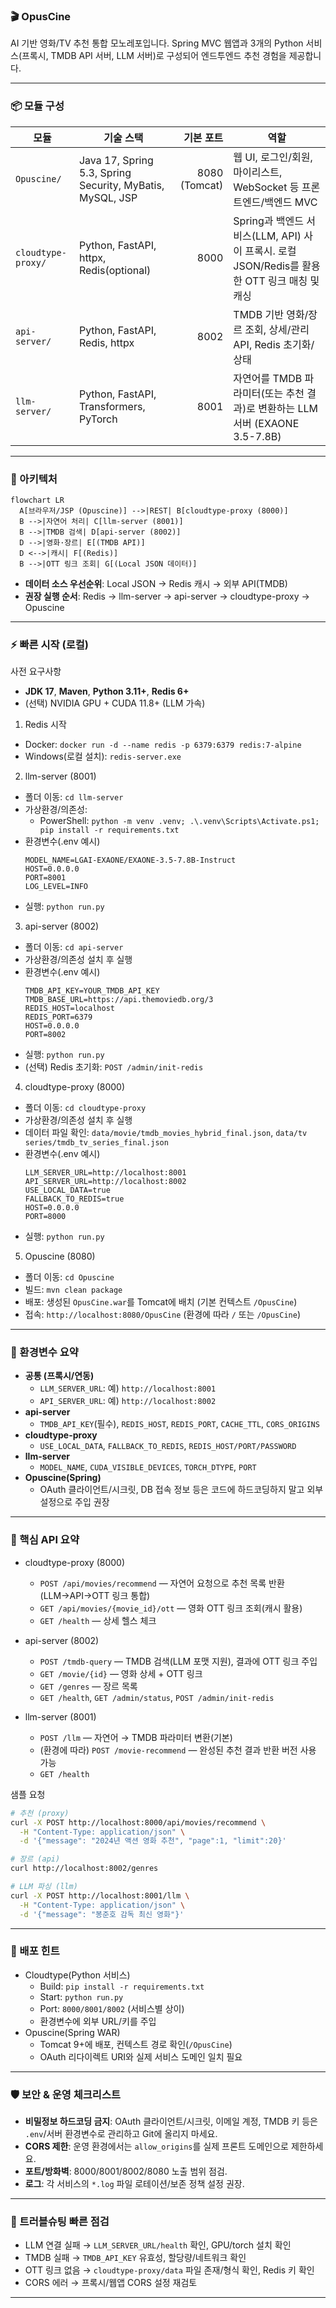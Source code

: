 ### 🎬 OpusCine

AI 기반 영화/TV 추천 통합 모노레포입니다. Spring MVC 웹앱과 3개의 Python 서비스(프록시, TMDB API 서버, LLM 서버)로 구성되어 엔드투엔드 추천 경험을 제공합니다.

---

### 📦 모듈 구성

| 모듈 | 기술 스택 | 기본 포트 | 역할 |
|---|---|---:|---|
| `Opuscine/` | Java 17, Spring 5.3, Spring Security, MyBatis, MySQL, JSP | 8080 (Tomcat) | 웹 UI, 로그인/회원, 마이리스트, WebSocket 등 프론트엔드/백엔드 MVC |
| `cloudtype-proxy/` | Python, FastAPI, httpx, Redis(optional) | 8000 | Spring과 백엔드 서비스(LLM, API) 사이 프록시. 로컬 JSON/Redis를 활용한 OTT 링크 매칭 및 캐싱 |
| `api-server/` | Python, FastAPI, Redis, httpx | 8002 | TMDB 기반 영화/장르 조회, 상세/관리 API, Redis 초기화/상태 |
| `llm-server/` | Python, FastAPI, Transformers, PyTorch | 8001 | 자연어를 TMDB 파라미터(또는 추천 결과)로 변환하는 LLM 서버 (EXAONE 3.5-7.8B) |

---

### 🧭 아키텍처

```
flowchart LR
  A[브라우저/JSP (Opuscine)] -->|REST| B[cloudtype-proxy (8000)]
  B -->|자연어 처리| C[llm-server (8001)]
  B -->|TMDB 검색| D[api-server (8002)]
  D -->|영화·장르| E[(TMDB API)]
  D <-->|캐시| F[(Redis)]
  B -->|OTT 링크 조회| G[(Local JSON 데이터)]
```

- **데이터 소스 우선순위**: Local JSON → Redis 캐시 → 외부 API(TMDB)
- **권장 실행 순서**: Redis → llm-server → api-server → cloudtype-proxy → Opuscine

---

### ⚡ 빠른 시작 (로컬)

사전 요구사항
- **JDK 17**, **Maven**, **Python 3.11+**, **Redis 6+**
- (선택) NVIDIA GPU + CUDA 11.8+ (LLM 가속)

1) Redis 시작
- Docker: `docker run -d --name redis -p 6379:6379 redis:7-alpine`
- Windows(로컬 설치): `redis-server.exe`

2) llm-server (8001)
- 폴더 이동: `cd llm-server`
- 가상환경/의존성: 
  - PowerShell: `python -m venv .venv; .\.venv\Scripts\Activate.ps1; pip install -r requirements.txt`
- 환경변수(.env 예시)
  ```env
  MODEL_NAME=LGAI-EXAONE/EXAONE-3.5-7.8B-Instruct
  HOST=0.0.0.0
  PORT=8001
  LOG_LEVEL=INFO
  ```
- 실행: `python run.py`

3) api-server (8002)
- 폴더 이동: `cd api-server`
- 가상환경/의존성 설치 후 실행
- 환경변수(.env 예시)
  ```env
  TMDB_API_KEY=YOUR_TMDB_API_KEY
  TMDB_BASE_URL=https://api.themoviedb.org/3
  REDIS_HOST=localhost
  REDIS_PORT=6379
  HOST=0.0.0.0
  PORT=8002
  ```
- 실행: `python run.py`
- (선택) Redis 초기화: `POST /admin/init-redis`

4) cloudtype-proxy (8000)
- 폴더 이동: `cd cloudtype-proxy`
- 가상환경/의존성 설치 후 실행
- 데이터 파일 확인: `data/movie/tmdb_movies_hybrid_final.json`, `data/tv series/tmdb_tv_series_final.json`
- 환경변수(.env 예시)
  ```env
  LLM_SERVER_URL=http://localhost:8001
  API_SERVER_URL=http://localhost:8002
  USE_LOCAL_DATA=true
  FALLBACK_TO_REDIS=true
  HOST=0.0.0.0
  PORT=8000
  ```
- 실행: `python run.py`

5) Opuscine (8080)
- 폴더 이동: `cd Opuscine`
- 빌드: `mvn clean package`
- 배포: 생성된 `OpusCine.war`를 Tomcat에 배치 (기본 컨텍스트 `/OpusCine`)
- 접속: `http://localhost:8080/OpusCine` (환경에 따라 `/` 또는 `/OpusCine`)

---

### 🔑 환경변수 요약

- **공통 (프록시/연동)**
  - `LLM_SERVER_URL`: 예) `http://localhost:8001`
  - `API_SERVER_URL`: 예) `http://localhost:8002`
- **api-server**
  - `TMDB_API_KEY`(필수), `REDIS_HOST`, `REDIS_PORT`, `CACHE_TTL`, `CORS_ORIGINS`
- **cloudtype-proxy**
  - `USE_LOCAL_DATA`, `FALLBACK_TO_REDIS`, `REDIS_HOST/PORT/PASSWORD`
- **llm-server**
  - `MODEL_NAME`, `CUDA_VISIBLE_DEVICES`, `TORCH_DTYPE`, `PORT`
- **Opuscine(Spring)**
  - OAuth 클라이언트/시크릿, DB 접속 정보 등은 코드에 하드코딩하지 말고 외부 설정으로 주입 권장

---

### 📡 핵심 API 요약

- cloudtype-proxy (8000)
  - `POST /api/movies/recommend` — 자연어 요청으로 추천 목록 반환(LLM→API→OTT 링크 통합)
  - `GET /api/movies/{movie_id}/ott` — 영화 OTT 링크 조회(캐시 활용)
  - `GET /health` — 상세 헬스 체크

- api-server (8002)
  - `POST /tmdb-query` — TMDB 검색(LLM 포맷 지원), 결과에 OTT 링크 주입
  - `GET /movie/{id}` — 영화 상세 + OTT 링크
  - `GET /genres` — 장르 목록
  - `GET /health`, `GET /admin/status`, `POST /admin/init-redis`

- llm-server (8001)
  - `POST /llm` — 자연어 → TMDB 파라미터 변환(기본)
  - (환경에 따라) `POST /movie-recommend` — 완성된 추천 결과 반환 버전 사용 가능
  - `GET /health`

샘플 요청
```bash
# 추천 (proxy)
curl -X POST http://localhost:8000/api/movies/recommend \
  -H "Content-Type: application/json" \
  -d '{"message": "2024년 액션 영화 추천", "page":1, "limit":20}'

# 장르 (api)
curl http://localhost:8002/genres

# LLM 파싱 (llm)
curl -X POST http://localhost:8001/llm \
  -H "Content-Type: application/json" \
  -d '{"message": "봉준호 감독 최신 영화"}'
```

---

### 🚀 배포 힌트

- Cloudtype(Python 서비스)
  - Build: `pip install -r requirements.txt`
  - Start: `python run.py`
  - Port: `8000/8001/8002` (서비스별 상이)
  - 환경변수에 외부 URL/키를 주입
- Opuscine(Spring WAR)
  - Tomcat 9+에 배포, 컨텍스트 경로 확인(`/OpusCine`)
  - OAuth 리다이렉트 URI와 실제 서비스 도메인 일치 필요

---

### 🛡️ 보안 & 운영 체크리스트

- **비밀정보 하드코딩 금지**: OAuth 클라이언트/시크릿, 이메일 계정, TMDB 키 등은 `.env`/서버 환경변수로 관리하고 Git에 올리지 마세요.
- **CORS 제한**: 운영 환경에서는 `allow_origins`를 실제 프론트 도메인으로 제한하세요.
- **포트/방화벽**: 8000/8001/8002/8080 노출 범위 점검.
- **로그**: 각 서비스의 `*.log` 파일 로테이션/보존 정책 설정 권장.

---

### 🧪 트러블슈팅 빠른 점검

- LLM 연결 실패 → `LLM_SERVER_URL/health` 확인, GPU/torch 설치 확인
- TMDB 실패 → `TMDB_API_KEY` 유효성, 할당량/네트워크 확인
- OTT 링크 없음 → `cloudtype-proxy/data` 파일 존재/형식 확인, Redis 키 확인
- CORS 에러 → 프록시/웹앱 CORS 설정 재검토

---
